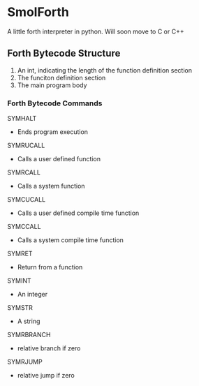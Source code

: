# SmolForth

A little forth interpreter in python. Will soon move to C or C++

## Forth Bytecode Structure

1. An int, indicating the length of the function definition section
2. The funciton definition section
3. The main program body

### Forth Bytecode Commands

SYMHALT
- Ends program execution

SYMRUCALL
- Calls a user defined function

SYMRCALL
- Calls a system function

SYMCUCALL
- Calls a user defined compile time function

SYMCCALL
- Calls a system compile time function

SYMRET
- Return from a function

SYMINT
- An integer

SYMSTR
- A string

SYMRBRANCH
- relative branch if zero

SYMRJUMP
- relative jump if zero
